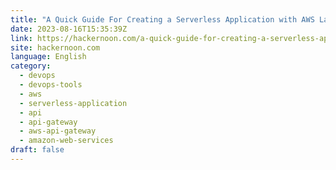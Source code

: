 ```yaml
---
title: "A Quick Guide For Creating a Serverless Application with AWS Lambda and API Gateway"
date: 2023-08-16T15:35:39Z
link: https://hackernoon.com/a-quick-guide-for-creating-a-serverless-application-with-aws-lambda-and-api-gateway?source=rss&utm_medium=RSS&utm_source=news.12bit.vn
site: hackernoon.com
language: English
category:
  - devops
  - devops-tools
  - aws
  - serverless-application
  - api
  - api-gateway
  - aws-api-gateway
  - amazon-web-services
draft: false
---
```

